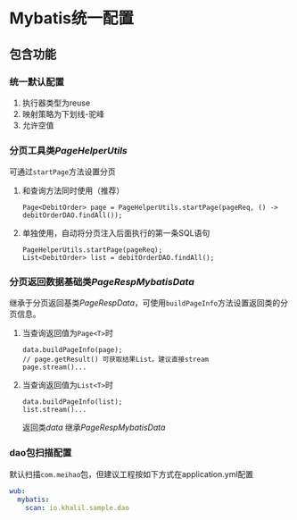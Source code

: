 Mybatis统一配置
==========

## 包含功能

### 统一默认配置

1. 执行器类型为reuse
2. 映射策略为下划线-驼峰
3. 允许空值

### 分页工具类*PageHelperUtils*

可通过`startPage`方法设置分页

1. 和查询方法同时使用（推荐）

   ```
   Page<DebitOrder> page = PageHelperUtils.startPage(pageReq, () -> debitOrderDAO.findAll());
   ```

2. 单独使用，自动将分页注入后面执行的第一条SQL语句

   ```
   PageHelperUtils.startPage(pageReq);
   List<DebitOrder> list = debitOrderDAO.findAll();
   ```


### 分页返回数据基础类*PageRespMybatisData*

继承于分页返回基类*PageRespData*，可使用`buildPageInfo`方法设置返回类的分页信息。

1. 当查询返回值为`Page<T>`时

   ```
   data.buildPageInfo(page);
   // page.getResult() 可获取结果List。建议直接stream
   page.stream()...
   ```

2. 当查询返回值为`List<T>`时

   ```
   data.buildPageInfo(list);
   list.stream()...
   ```

   返回类*data* 继承*PageRespMybatisData*

### dao包扫描配置

默认扫描`com.meihao`包，但建议工程按如下方式在application.yml配置

```yaml
wub:
  mybatis:
    scan: io.khalil.sample.dao
```

